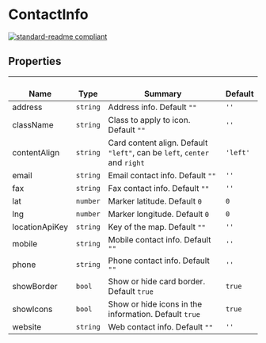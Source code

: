 # ContactInfo
  [![standard-readme compliant](https://img.shields.io/badge/standard--readme-OK-green.svg?style=flat-square)](https://github.com/RichardLitt/standard-readme)
  

  ## Properties
  | </br>Name | </br>Type | </br>Summary | </br>Default | 
| ---- | ---- | ---- | ---- |
| address | `string` | Address info. Default `""` | `''` |
| className | `string` | Class to apply to icon. Default `""` | `''` |
| contentAlign | `string` | Card content align. Default `"left"`, can be `left`, `center` and `right` | `'left'` |
| email | `string` | Email contact info. Default `""` | `''` |
| fax | `string` | Fax contact info. Default `""` | `''` |
| lat | `number` | Marker latitude. Default `0` | `0` |
| lng | `number` | Marker longitude. Default `0` | `0` |
| locationApiKey | `string` | Key of the map. Default `""` | `''` |
| mobile | `string` | Mobile contact info. Default `""` | `''` |
| phone | `string` | Phone contact info. Default `""` | `''` |
| showBorder | `bool` | Show or hide card border. Default `true` | `true` |
| showIcons | `bool` | Show or hide icons in the information. Default `true` | `true` |
| website | `string` | Web contact info. Default `""` | `''` |
